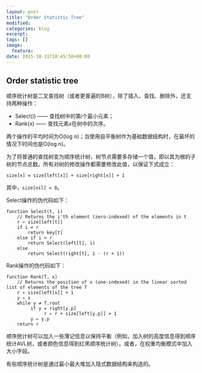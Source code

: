 ```yaml
---
layout: post
title: "Order Statistic Tree"
modified:
categories: blog
excerpt:
tags: []
image:
  feature:
date: 2015-10-31T20:45:50+08:00
---
```


## Order statistic tree

顺序统计树是二叉查找树（或者更普遍的B树），除了插入、查找、删除外，还支持两种操作：

* Select(i) —— 查找树中的第*i*个最小元素；
* Rank(x) —— 查找元素*x*在树中的次序。

两个操作的平均时间为O(log n)；当使用自平衡树作为基础数据结构时，在最坏的情况下时间也是O(log n)。

为了将普通的查找树变为顺序统计树，树节点需要多存储一个值，即以其为根的子树的节点总数。所有对树的修改操作都需要修改此值，以保证下式成立：

```size[x] = size[left[x]] + size[right[x]] + 1```

其中，```size[nil] = 0```。

Select操作的伪代码如下：

```
function Select(t, i)
    // Returns the i'th element (zero-indexed) of the elements in t
    r ← size[left[t]]
    if i = r
        return key[t]
    else if i < r
        return Select(left[t], i)
    else
        return Select(right[t], i - (r + 1))
```

Rank操作的伪代码如下：

```
function Rank(T, x)
    // Returns the position of x (one-indexed) in the linear sorted list of elements of the tree T
    r ← size[left[x]] + 1
    y ← x
    while y ≠ T.root
         if y = right[y.p]
              r ← r + size[left[y.p]] + 1
         y ← y.p
    return r
```

顺序统计树可以加入一些薄记信息以保持平衡（例如，加入树的高度信息得到顺序统计AVL树，或者颜色信息得到红黑顺序统计树）。或者，在权重均衡模式中加入大小字段。

有些顺序统计树是通过最小最大堆加入隐式数据结构来构造的。


